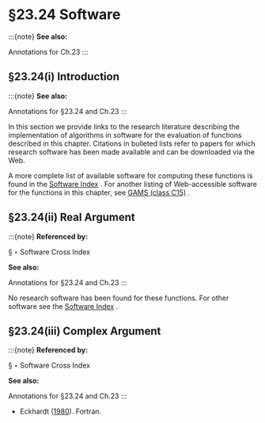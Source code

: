 # §23.24 Software

:::{note}
**See also:**

Annotations for Ch.23
:::


## §23.24(i) Introduction

:::{note}
**See also:**

Annotations for §23.24 and Ch.23
:::

In this section we provide links to the research literature describing the implementation of algorithms in software for the evaluation of functions described in this chapter. Citations in bulleted lists refer to papers for which research software has been made available and can be downloaded via the Web.

A more complete list of available software for computing these functions is found in the [Software Index](./software/index.md) . For another listing of Web-accessible software for the functions in this chapter, see [GAMS (class C15)](https://gams.nist.gov/serve.cgi/Class/C15/) .


## §23.24(ii) Real Argument

:::{note}
**Referenced by:**

§ ‣ Software Cross Index

**See also:**

Annotations for §23.24 and Ch.23
:::

No research software has been found for these functions. For other software see the [Software Index](./software/index.md) .


## §23.24(iii) Complex Argument

:::{note}
**Referenced by:**

§ ‣ Software Cross Index

**See also:**

Annotations for §23.24 and Ch.23
:::

* Eckhardt ([1980](./bib/E.html#bib726 "Algorithm 549: Weierstrass’ elliptic functions")). Fortran.
